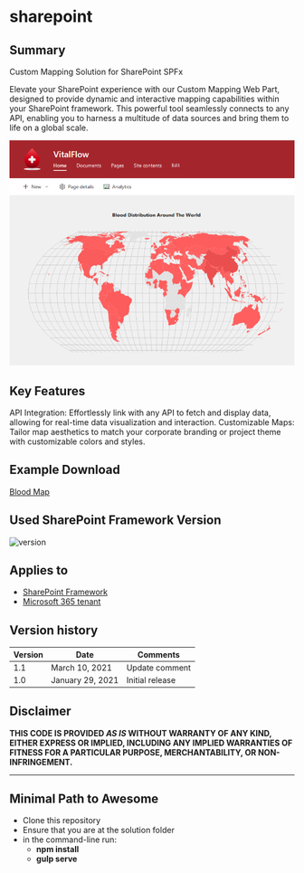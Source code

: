 # sharepoint

## Summary

Custom Mapping Solution for SharePoint SPFx

Elevate your SharePoint experience with our Custom Mapping Web Part, designed to provide dynamic and interactive mapping capabilities within your SharePoint framework. This powerful tool seamlessly connects to any API, enabling you to harness a multitude of data sources and bring them to life on a global scale.

![alt text](https://github.com/Christian-TechUCM/Sharepoint-World-Map/blob/main/IMG/Img.png?raw=true)
## Key Features
API Integration: Effortlessly link with any API to fetch and display data, allowing for real-time data visualization and interaction.
Customizable Maps: Tailor map aesthetics to match your corporate branding or project theme with customizable colors and styles.

## Example Download
[Blood Map](https://github.com/Christian-TechUCM/Sharepoint-World-Map/blob/main/Download/Blood%20Map.sppkg?raw=true)

## Used SharePoint Framework Version

![version](https://img.shields.io/badge/version-1.18.2-green.svg)

## Applies to

- [SharePoint Framework](https://aka.ms/spfx)
- [Microsoft 365 tenant](https://docs.microsoft.com/en-us/sharepoint/dev/spfx/set-up-your-developer-tenant)


## Version history

| Version | Date             | Comments        |
| ------- | ---------------- | --------------- |
| 1.1     | March 10, 2021   | Update comment  |
| 1.0     | January 29, 2021 | Initial release |

## Disclaimer

**THIS CODE IS PROVIDED _AS IS_ WITHOUT WARRANTY OF ANY KIND, EITHER EXPRESS OR IMPLIED, INCLUDING ANY IMPLIED WARRANTIES OF FITNESS FOR A PARTICULAR PURPOSE, MERCHANTABILITY, OR NON-INFRINGEMENT.**

---

## Minimal Path to Awesome

- Clone this repository
- Ensure that you are at the solution folder
- in the command-line run:
  - **npm install**
  - **gulp serve**




